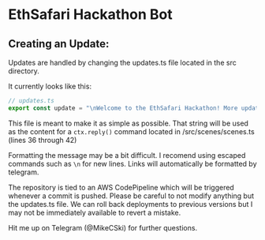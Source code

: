# EthSafari Hackathon Bot

## Creating an Update: 

Updates are handled by changing the updates.ts file located in the src directory. 

It currently looks like this: 

``` typescript
// updates.ts
export const update = "\nWelcome to the EthSafari Hackathon! More updates coming soon.\n"
```

This file is meant to make it as simple as possible. That string will be used as the content for a `ctx.reply()` command located in /src/scenes/scenes.ts (lines 36 through 42)

Formatting the message may be a bit difficult. I recomend using escaped commands such as `\n` for new lines. Links will automatically be formatted by telegram. 

The repository is tied to an AWS CodePipeline which will be triggered whenever a commit is pushed. Please be careful to not modify anything but the updates.ts file. We can roll back deployments to previous versions but I may not be immediately available to revert a mistake. 

Hit me up on Telegram (@MikeCSki) for further questions. 